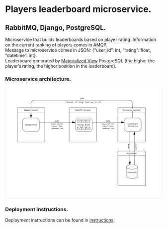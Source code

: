 # Players leaderboard microservice.
## RabbitMQ, Django, PostgreSQL.
Microservice that builds leaderboards based on player rating. Information on the current ranking of players comes in AMQP.
<br>
Message to microservice comes in JSON: {“user_id”: int, “rating”: float, “datetime”: int<timestamp>}.
<br>
Leaderboard generated  by [Materialized View](https://postgrespro.ru/docs/postgrespro/9.5/rules-materializedviews) PostgreSQL (the higher the player’s rating, the
higher position in the leaderboard).
### Microservice architecture.
![Microservice architecture](Instructions/architecture.png)
### Deployment instructions.
Deployment instructions can be found in [instructions](Instructions/deploy_instruction.pdf).